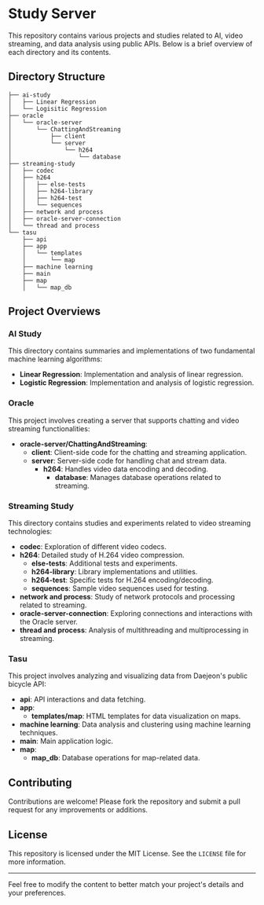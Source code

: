 # Study Server

This repository contains various projects and studies related to AI, video streaming, and data analysis using public APIs. Below is a brief overview of each directory and its contents.

## Directory Structure

```plaintext
├── ai-study
│   ├── Linear Regression
│   └── Logisitic Regression
├── oracle
│   └── oracle-server
│       └── ChattingAndStreaming
│           ├── client
│           └── server
│               └── h264
│                   └── database
├── streaming-study
│   ├── codec
│   ├── h264
│   │   ├── else-tests
│   │   ├── h264-library
│   │   ├── h264-test
│   │   └── sequences
│   ├── network and process
│   ├── oracle-server-connection
│   └── thread and process
└── tasu
    ├── api
    ├── app
    │   └── templates
    │       └── map
    ├── machine learning
    ├── main
    ├── map
    │   └── map_db
```

## Project Overviews

### AI Study
This directory contains summaries and implementations of two fundamental machine learning algorithms:

- **Linear Regression**: Implementation and analysis of linear regression.
- **Logistic Regression**: Implementation and analysis of logistic regression.

### Oracle
This project involves creating a server that supports chatting and video streaming functionalities:

- **oracle-server/ChattingAndStreaming**:
  - **client**: Client-side code for the chatting and streaming application.
  - **server**: Server-side code for handling chat and stream data.
    - **h264**: Handles video data encoding and decoding.
      - **database**: Manages database operations related to streaming.

### Streaming Study
This directory contains studies and experiments related to video streaming technologies:

- **codec**: Exploration of different video codecs.
- **h264**: Detailed study of H.264 video compression.
  - **else-tests**: Additional tests and experiments.
  - **h264-library**: Library implementations and utilities.
  - **h264-test**: Specific tests for H.264 encoding/decoding.
  - **sequences**: Sample video sequences used for testing.
- **network and process**: Study of network protocols and processing related to streaming.
- **oracle-server-connection**: Exploring connections and interactions with the Oracle server.
- **thread and process**: Analysis of multithreading and multiprocessing in streaming.

### Tasu
This project involves analyzing and visualizing data from Daejeon's public bicycle API:

- **api**: API interactions and data fetching.
- **app**:
  - **templates/map**: HTML templates for data visualization on maps.
- **machine learning**: Data analysis and clustering using machine learning techniques.
- **main**: Main application logic.
- **map**:
  - **map_db**: Database operations for map-related data.

## Contributing

Contributions are welcome! Please fork the repository and submit a pull request for any improvements or additions.

## License

This repository is licensed under the MIT License. See the `LICENSE` file for more information.

---

Feel free to modify the content to better match your project's details and your preferences.